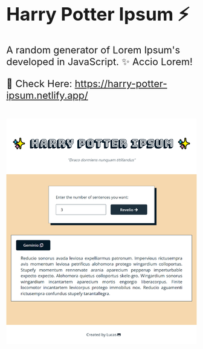 <h1 style="font-size: 3rem;">Harry Potter Ipsum ⚡</h1>

<p style="font-size: 1.6rem;">A random generator of Lorem Ipsum's developed in JavaScript. ✨ Accio Lorem!</p>

<p style="font-size: 1.6rem;">🔗 Check Here: <a href="https://harry-potter-ipsum.netlify.app/" target="_blank">https://harry-potter-ipsum.netlify.app/</a></p> 

<img style="margin: 20px auto;" src="preview.png">
